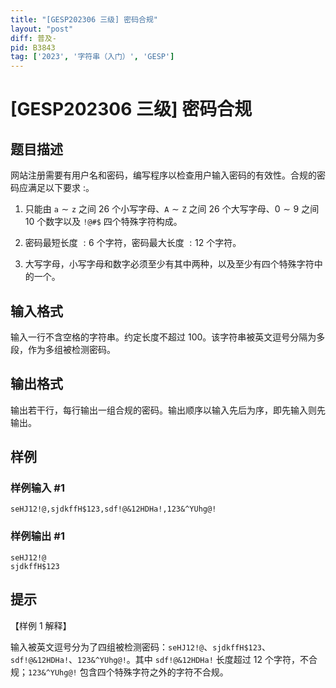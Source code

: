 ```yaml
---
title: "[GESP202306 三级] 密码合规"
layout: "post"
diff: 普及-
pid: B3843
tag: ['2023', '字符串（入门）', 'GESP']
---
```

# [GESP202306 三级] 密码合规
## 题目描述

网站注册需要有用户名和密码，编写程序以检查用户输入密码的有效性。合规的密码应满足以下要求 :。

1. 只能由 $\texttt a \sim \texttt z$ 之间 $26$ 个小写字母、$\texttt A \sim \texttt Z$ 之间 $26$ 个大写字母、$0 \sim 9$ 之间 $10$ 个数字以及 `!@#$` 四个特殊字符构成。

2. 密码最短长度 $:6$ 个字符，密码最大长度 $:12$ 个字符。

3. 大写字母，小写字母和数字必须至少有其中两种，以及至少有四个特殊字符中的一个。
## 输入格式

输入一行不含空格的字符串。约定长度不超过 $100$。该字符串被英文逗号分隔为多段，作为多组被检测密码。
## 输出格式

输出若干行，每行输出一组合规的密码。输出顺序以输入先后为序，即先输入则先输出。
## 样例

### 样例输入 #1
```
seHJ12!@,sjdkffH$123,sdf!@&12HDHa!,123&^YUhg@!
```
### 样例输出 #1
```
seHJ12!@
sjdkffH$123
```
## 提示

【样例 1 解释】

输入被英文逗号分为了四组被检测密码：`seHJ12!@`、`sjdkffH$123`、`sdf!@&12HDHa!`、`123&^YUhg@!`。其中 `sdf!@&12HDHa!` 长度超过 12 个字符，不合规；`123&^YUhg@!` 包含四个特殊字符之外的字符不合规。
